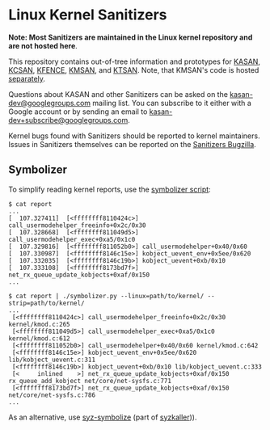 Linux Kernel Sanitizers
=======================

**Note: Most Sanitizers are maintained in the Linux kernel repository and are not hosted here**.

This repository contains out-of-tree information and prototypes for [KASAN](/KASAN.md), [KCSAN](/KCSAN.md), [KFENCE](/KFENCE.md), [KMSAN](/KMSAN.md), and [KTSAN](/KTSAN.md).
Note, that KMSAN's code is hosted [separately](https://github.com/google/kmsan).

Questions about KASAN and other Sanitizers can be asked on the [kasan-dev@googlegroups.com](https://groups.google.com/forum/#!forum/kasan-dev) mailing list.
You can subscribe to it either with a Google account or by sending an email to kasan-dev+subscribe@googlegroups.com.

Kernel bugs found with Sanitizers should be reported to kernel maintainers.
Issues in Sanitizers themselves can be reported on the [Sanitizers Bugzilla](https://bugzilla.kernel.org/buglist.cgi?component=Sanitizers&product=Memory%20Management&resolution=---).

## Symbolizer

To simplify reading kernel reports, use the [symbolizer script](/tools/symbolizer.py):

```
$ cat report
...
[  107.327411]  [<ffffffff8110424c>] call_usermodehelper_freeinfo+0x2c/0x30
[  107.328668]  [<ffffffff811049d5>] call_usermodehelper_exec+0xa5/0x1c0
[  107.329816]  [<ffffffff811052b0>] call_usermodehelper+0x40/0x60
[  107.330987]  [<ffffffff8146c15e>] kobject_uevent_env+0x5ee/0x620
[  107.332035]  [<ffffffff8146c19b>] kobject_uevent+0xb/0x10
[  107.333108]  [<ffffffff8173bd7f>] net_rx_queue_update_kobjects+0xaf/0x150
...
```

```
$ cat report | ./symbolizer.py --linux=path/to/kernel/ --strip=path/to/kernel/
...
 [<ffffffff8110424c>] call_usermodehelper_freeinfo+0x2c/0x30 kernel/kmod.c:265
 [<ffffffff811049d5>] call_usermodehelper_exec+0xa5/0x1c0 kernel/kmod.c:612
 [<ffffffff811052b0>] call_usermodehelper+0x40/0x60 kernel/kmod.c:642
 [<ffffffff8146c15e>] kobject_uevent_env+0x5ee/0x620 lib/kobject_uevent.c:311
 [<ffffffff8146c19b>] kobject_uevent+0xb/0x10 lib/kobject_uevent.c:333
 [<     inlined    >] net_rx_queue_update_kobjects+0xaf/0x150 rx_queue_add_kobject net/core/net-sysfs.c:771
 [<ffffffff8173bd7f>] net_rx_queue_update_kobjects+0xaf/0x150 net/core/net-sysfs.c:786
...
```

As an alternative, use [syz-symbolize](https://github.com/google/syzkaller/blob/master/tools/syz-symbolize/symbolize.go) (part of [syzkaller](https://github.com/google/syzkaller))).
